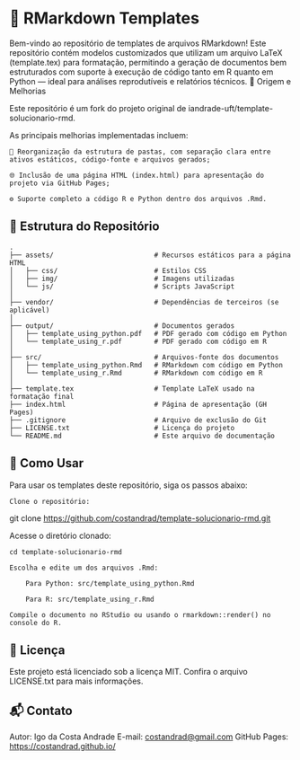 # 📄 RMarkdown Templates

Bem-vindo ao repositório de templates de arquivos RMarkdown!
Este repositório contém modelos customizados que utilizam um arquivo LaTeX (template.tex) para formatação, permitindo a geração de documentos bem estruturados com suporte à execução de código tanto em R quanto em Python — ideal para análises reprodutíveis e relatórios técnicos.
🌱 Origem e Melhorias

Este repositório é um fork do projeto original de iandrade-uft/template-solucionario-rmd.

As principais melhorias implementadas incluem:

    📁 Reorganização da estrutura de pastas, com separação clara entre ativos estáticos, código-fonte e arquivos gerados;

    🌐 Inclusão de uma página HTML (index.html) para apresentação do projeto via GitHub Pages;

    ⚙️ Suporte completo a código R e Python dentro dos arquivos .Rmd.

## 📂 Estrutura do Repositório

    .
    ├── assets/                         # Recursos estáticos para a página HTML
    │   ├── css/                        # Estilos CSS
    │   ├── img/                        # Imagens utilizadas
    │   └── js/                         # Scripts JavaScript
    │
    ├── vendor/                         # Dependências de terceiros (se aplicável)
    │
    ├── output/                         # Documentos gerados
    │   ├── template_using_python.pdf   # PDF gerado com código em Python
    │   └── template_using_r.pdf        # PDF gerado com código em R
    │
    ├── src/                            # Arquivos-fonte dos documentos
    │   ├── template_using_python.Rmd   # RMarkdown com código em Python
    │   └── template_using_r.Rmd        # RMarkdown com código em R
    │
    ├── template.tex                    # Template LaTeX usado na formatação final
    ├── index.html                      # Página de apresentação (GH Pages)
    ├── .gitignore                      # Arquivo de exclusão do Git
    ├── LICENSE.txt                     # Licença do projeto
    └── README.md                       # Este arquivo de documentação

## 🚀 Como Usar

Para usar os templates deste repositório, siga os passos abaixo:

    Clone o repositório:

git clone https://github.com/costandrad/template-solucionario-rmd.git

Acesse o diretório clonado:

    cd template-solucionario-rmd

    Escolha e edite um dos arquivos .Rmd:

        Para Python: src/template_using_python.Rmd

        Para R: src/template_using_r.Rmd

    Compile o documento no RStudio ou usando o rmarkdown::render() no console do R.


## 📄 Licença

Este projeto está licenciado sob a licença MIT.
Confira o arquivo LICENSE.txt para mais informações.

## 📬 Contato

Autor: Igo da Costa Andrade
E-mail: costandrad@gmail.com
GitHub Pages: https://costandrad.github.io/
